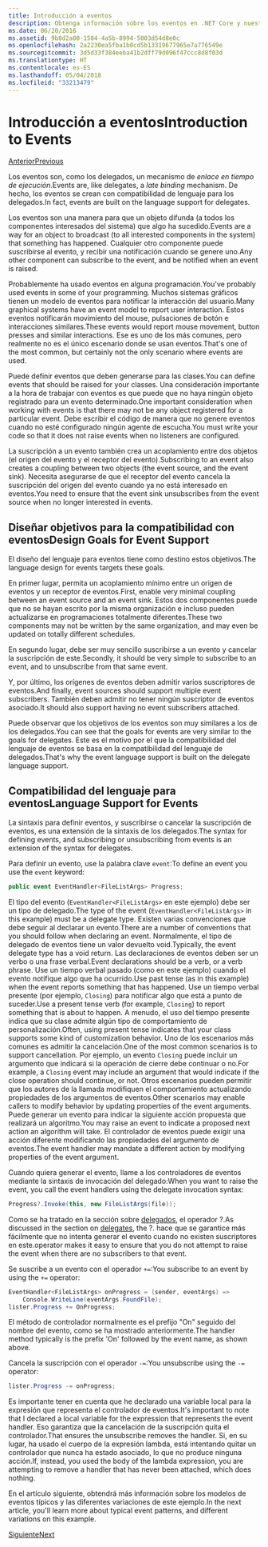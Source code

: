 ```yaml
---
title: Introducción a eventos
description: Obtenga información sobre los eventos en .NET Core y nuestros objetivos de diseño del lenguaje para los eventos en esta introducción.
ms.date: 06/20/2016
ms.assetid: 9b8d2a00-1584-4a5b-8994-5003d54d8e0c
ms.openlocfilehash: 2a2230ea5fba1b0cd5b13319677965e7a776549e
ms.sourcegitcommit: 3d5d33f384eeba41b2dff79d096f47ccc8d8f03d
ms.translationtype: HT
ms.contentlocale: es-ES
ms.lasthandoff: 05/04/2018
ms.locfileid: "33213479"
---
```

# <a name="introduction-to-events"></a><span data-ttu-id="ef001-103">Introducción a eventos</span><span class="sxs-lookup"><span data-stu-id="ef001-103">Introduction to Events</span></span>

[<span data-ttu-id="ef001-104">Anterior</span><span class="sxs-lookup"><span data-stu-id="ef001-104">Previous</span></span>](delegates-patterns.md)

<span data-ttu-id="ef001-105">Los eventos son, como los delegados, un mecanismo de *enlace en tiempo de ejecución*.</span><span class="sxs-lookup"><span data-stu-id="ef001-105">Events are, like delegates, a *late binding* mechanism.</span></span> <span data-ttu-id="ef001-106">De hecho, los eventos se crean con compatibilidad de lenguaje para los delegados.</span><span class="sxs-lookup"><span data-stu-id="ef001-106">In fact, events are built on the language support for delegates.</span></span>

<span data-ttu-id="ef001-107">Los eventos son una manera para que un objeto difunda (a todos los componentes interesados del sistema) que algo ha sucedido.</span><span class="sxs-lookup"><span data-stu-id="ef001-107">Events are a way for an object to broadcast (to all interested components in the system) that something has happened.</span></span> <span data-ttu-id="ef001-108">Cualquier otro componente puede suscribirse al evento, y recibir una notificación cuando se genere uno.</span><span class="sxs-lookup"><span data-stu-id="ef001-108">Any other component can subscribe to the event, and be notified when an event is raised.</span></span>

<span data-ttu-id="ef001-109">Probablemente ha usado eventos en alguna programación.</span><span class="sxs-lookup"><span data-stu-id="ef001-109">You've probably used events in some of your programming.</span></span> <span data-ttu-id="ef001-110">Muchos sistemas gráficos tienen un modelo de eventos para notificar la interacción del usuario.</span><span class="sxs-lookup"><span data-stu-id="ef001-110">Many graphical systems have an event model to report user interaction.</span></span> <span data-ttu-id="ef001-111">Estos eventos notificarán movimiento del mouse, pulsaciones de botón e interacciones similares.</span><span class="sxs-lookup"><span data-stu-id="ef001-111">These events would report mouse movement, button presses and similar interactions.</span></span> <span data-ttu-id="ef001-112">Ese es uno de los más comunes, pero realmente no es el único escenario donde se usan eventos.</span><span class="sxs-lookup"><span data-stu-id="ef001-112">That's one of the most common, but certainly not the only scenario where events are used.</span></span>

<span data-ttu-id="ef001-113">Puede definir eventos que deben generarse para las clases.</span><span class="sxs-lookup"><span data-stu-id="ef001-113">You can define events that should be raised for your classes.</span></span> <span data-ttu-id="ef001-114">Una consideración importante a la hora de trabajar con eventos es que puede que no haya ningún objeto registrado para un evento determinado.</span><span class="sxs-lookup"><span data-stu-id="ef001-114">One important consideration when working with events is that there may not be any object registered for a particular event.</span></span> <span data-ttu-id="ef001-115">Debe escribir el código de manera que no genere eventos cuando no esté configurado ningún agente de escucha.</span><span class="sxs-lookup"><span data-stu-id="ef001-115">You must write your code so that it does not raise events when no listeners are configured.</span></span>

<span data-ttu-id="ef001-116">La suscripción a un evento también crea un acoplamiento entre dos objetos (el origen del evento y el receptor del evento).</span><span class="sxs-lookup"><span data-stu-id="ef001-116">Subscribing to an event also creates a coupling between two objects (the event source, and the event sink).</span></span> <span data-ttu-id="ef001-117">Necesita asegurarse de que el receptor del evento cancela la suscripción del origen del evento cuando ya no está interesado en eventos.</span><span class="sxs-lookup"><span data-stu-id="ef001-117">You need to ensure that the event sink unsubscribes from the event source when no longer interested in events.</span></span>

## <a name="design-goals-for-event-support"></a><span data-ttu-id="ef001-118">Diseñar objetivos para la compatibilidad con eventos</span><span class="sxs-lookup"><span data-stu-id="ef001-118">Design Goals for Event Support</span></span>

<span data-ttu-id="ef001-119">El diseño del lenguaje para eventos tiene como destino estos objetivos.</span><span class="sxs-lookup"><span data-stu-id="ef001-119">The language design for events targets these goals.</span></span>

<span data-ttu-id="ef001-120">En primer lugar, permita un acoplamiento mínimo entre un origen de eventos y un receptor de eventos.</span><span class="sxs-lookup"><span data-stu-id="ef001-120">First, enable very minimal coupling between an event source and an event sink.</span></span> <span data-ttu-id="ef001-121">Estos dos componentes puede que no se hayan escrito por la misma organización e incluso pueden actualizarse en programaciones totalmente diferentes.</span><span class="sxs-lookup"><span data-stu-id="ef001-121">These two components may not be written by the same organization, and may even be updated on totally different schedules.</span></span>

<span data-ttu-id="ef001-122">En segundo lugar, debe ser muy sencillo suscribirse a un evento y cancelar la suscripción de este.</span><span class="sxs-lookup"><span data-stu-id="ef001-122">Secondly, it should be very simple to subscribe to an event, and to unsubscribe from that same event.</span></span>

<span data-ttu-id="ef001-123">Y, por último, los orígenes de eventos deben admitir varios suscriptores de eventos.</span><span class="sxs-lookup"><span data-stu-id="ef001-123">And finally, event sources should support multiple event subscribers.</span></span> <span data-ttu-id="ef001-124">También deben admitir no tener ningún suscriptor de eventos asociado.</span><span class="sxs-lookup"><span data-stu-id="ef001-124">It should also support having no event subscribers attached.</span></span>

<span data-ttu-id="ef001-125">Puede observar que los objetivos de los eventos son muy similares a los de los delegados.</span><span class="sxs-lookup"><span data-stu-id="ef001-125">You can see that the goals for events are very similar to the goals for delegates.</span></span>
<span data-ttu-id="ef001-126">Este es el motivo por el que la compatibilidad del lenguaje de eventos se basa en la compatibilidad del lenguaje de delegados.</span><span class="sxs-lookup"><span data-stu-id="ef001-126">That's why the event language support is built on the delegate language support.</span></span>

## <a name="language-support-for-events"></a><span data-ttu-id="ef001-127">Compatibilidad del lenguaje para eventos</span><span class="sxs-lookup"><span data-stu-id="ef001-127">Language Support for Events</span></span>

<span data-ttu-id="ef001-128">La sintaxis para definir eventos, y suscribirse o cancelar la suscripción de eventos, es una extensión de la sintaxis de los delegados.</span><span class="sxs-lookup"><span data-stu-id="ef001-128">The syntax for defining events, and subscribing or unsubscribing from events is an extension of the syntax for delegates.</span></span>

<span data-ttu-id="ef001-129">Para definir un evento, use la palabra clave `event`:</span><span class="sxs-lookup"><span data-stu-id="ef001-129">To define an event you use the `event` keyword:</span></span>

```csharp
public event EventHandler<FileListArgs> Progress;
```

<span data-ttu-id="ef001-130">El tipo del evento (`EventHandler<FileListArgs>` en este ejemplo) debe ser un tipo de delegado.</span><span class="sxs-lookup"><span data-stu-id="ef001-130">The type of the event (`EventHandler<FileListArgs>` in this example) must be a delegate type.</span></span> <span data-ttu-id="ef001-131">Existen varias convenciones que debe seguir al declarar un evento.</span><span class="sxs-lookup"><span data-stu-id="ef001-131">There are a number of conventions that you should follow when declaring an event.</span></span> <span data-ttu-id="ef001-132">Normalmente, el tipo de delegado de eventos tiene un valor devuelto void.</span><span class="sxs-lookup"><span data-stu-id="ef001-132">Typically, the event delegate type has a void return.</span></span>
<span data-ttu-id="ef001-133">Las declaraciones de eventos deben ser un verbo o una frase verbal.</span><span class="sxs-lookup"><span data-stu-id="ef001-133">Event declarations should be a verb, or a verb phrase.</span></span>
<span data-ttu-id="ef001-134">Use un tiempo verbal pasado (como en este ejemplo) cuando el evento notifique algo que ha ocurrido.</span><span class="sxs-lookup"><span data-stu-id="ef001-134">Use past tense (as in this example) when the event reports something that has happened.</span></span> <span data-ttu-id="ef001-135">Use un tiempo verbal presente (por ejemplo, `Closing`) para notificar algo que está a punto de suceder.</span><span class="sxs-lookup"><span data-stu-id="ef001-135">Use a present tense verb (for example, `Closing`) to report something that is about to happen.</span></span> <span data-ttu-id="ef001-136">A menudo, el uso del tiempo presente indica que su clase admite algún tipo de comportamiento de personalización.</span><span class="sxs-lookup"><span data-stu-id="ef001-136">Often, using present tense indicates that your class supports some kind of customization behavior.</span></span> <span data-ttu-id="ef001-137">Uno de los escenarios más comunes es admitir la cancelación.</span><span class="sxs-lookup"><span data-stu-id="ef001-137">One of the most common scenarios is to support cancellation.</span></span> <span data-ttu-id="ef001-138">Por ejemplo, un evento `Closing` puede incluir un argumento que indicará si la operación de cierre debe continuar o no.</span><span class="sxs-lookup"><span data-stu-id="ef001-138">For example, a `Closing` event may include an argument that would indicate if the close operation should continue, or not.</span></span>  <span data-ttu-id="ef001-139">Otros escenarios pueden permitir que los autores de la llamada modifiquen el comportamiento actualizando propiedades de los argumentos de eventos.</span><span class="sxs-lookup"><span data-stu-id="ef001-139">Other scenarios may enable callers to modify behavior by updating properties of the event arguments.</span></span> <span data-ttu-id="ef001-140">Puede generar un evento para indicar la siguiente acción propuesta que realizará un algoritmo.</span><span class="sxs-lookup"><span data-stu-id="ef001-140">You may raise an event to indicate a proposed next action an algorithm will take.</span></span> <span data-ttu-id="ef001-141">El controlador de eventos puede exigir una acción diferente modificando las propiedades del argumento de eventos.</span><span class="sxs-lookup"><span data-stu-id="ef001-141">The event handler may mandate a different action by modifying  properties of the event argument.</span></span>

<span data-ttu-id="ef001-142">Cuando quiera generar el evento, llame a los controladores de eventos mediante la sintaxis de invocación del delegado:</span><span class="sxs-lookup"><span data-stu-id="ef001-142">When you want to raise the event, you call the event handlers using the delegate invocation syntax:</span></span>

```csharp
Progress?.Invoke(this, new FileListArgs(file));
```

<span data-ttu-id="ef001-143">Como se ha tratado en la sección sobre [delegados](delegates-patterns.md), el operador ?.</span><span class="sxs-lookup"><span data-stu-id="ef001-143">As discussed in the section on [delegates](delegates-patterns.md), the ?.</span></span>
<span data-ttu-id="ef001-144">hace que se garantice más fácilmente que no intenta generar el evento cuando no existen suscriptores en este.</span><span class="sxs-lookup"><span data-stu-id="ef001-144">operator makes it easy to ensure that you do not attempt to raise the event when there are no subscribers to that event.</span></span>
 
<span data-ttu-id="ef001-145">Se suscribe a un evento con el operador `+=`:</span><span class="sxs-lookup"><span data-stu-id="ef001-145">You subscribe to an event by using the `+=` operator:</span></span>

```csharp
EventHandler<FileListArgs> onProgress = (sender, eventArgs) => 
    Console.WriteLine(eventArgs.FoundFile);
lister.Progress += OnProgress;
```

<span data-ttu-id="ef001-146">El método de controlador normalmente es el prefijo "On" seguido del nombre del evento, como se ha mostrado anteriormente.</span><span class="sxs-lookup"><span data-stu-id="ef001-146">The handler method typically is the prefix 'On' followed by the event name, as shown above.</span></span>

<span data-ttu-id="ef001-147">Cancela la suscripción con el operador `-=`:</span><span class="sxs-lookup"><span data-stu-id="ef001-147">You unsubscribe using the `-=` operator:</span></span>

```csharp
lister.Progress -= onProgress;
```

<span data-ttu-id="ef001-148">Es importante tener en cuenta que he declarado una variable local para la expresión que representa el controlador de eventos.</span><span class="sxs-lookup"><span data-stu-id="ef001-148">It's important to note that I declared a local variable for the expression that represents the event handler.</span></span> <span data-ttu-id="ef001-149">Eso garantiza que la cancelación de la suscripción quita el controlador.</span><span class="sxs-lookup"><span data-stu-id="ef001-149">That ensures the unsubscribe removes the handler.</span></span>
<span data-ttu-id="ef001-150">Si, en su lugar, ha usado el cuerpo de la expresión lambda, está intentando quitar un controlador que nunca ha estado asociado, lo que no produce ninguna acción.</span><span class="sxs-lookup"><span data-stu-id="ef001-150">If, instead, you used the body of the lambda expression, you are attempting to remove a handler that has never been attached, which does nothing.</span></span>

<span data-ttu-id="ef001-151">En el artículo siguiente, obtendrá más información sobre los modelos de eventos típicos y las diferentes variaciones de este ejemplo.</span><span class="sxs-lookup"><span data-stu-id="ef001-151">In the next article, you'll learn more about typical event patterns, and different variations on this example.</span></span>

[<span data-ttu-id="ef001-152">Siguiente</span><span class="sxs-lookup"><span data-stu-id="ef001-152">Next</span></span>](event-pattern.md)
